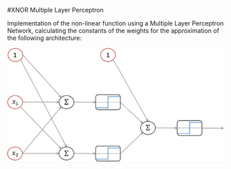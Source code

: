 
#XNOR Multiple Layer Perceptron

Implementation of the non-linear function using a Multiple Layer Perceptron Network, calculating the constants of the weights for the approximation of the following architecture:

![Image](https://raw.githubusercontent.com/agsmilinas/XNOR_MLP/master/image.png)
